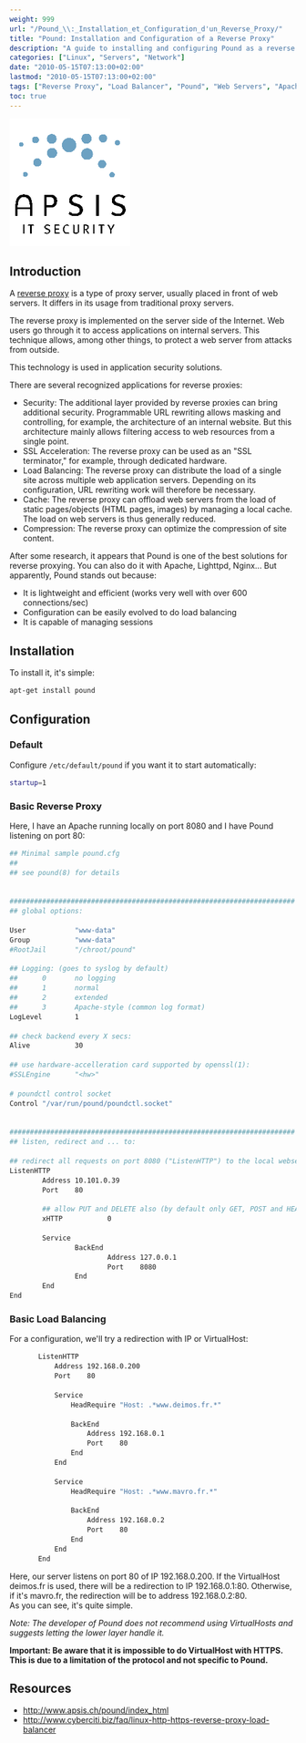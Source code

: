 ```yaml
---
weight: 999
url: "/Pound_\\:_Installation_et_Configuration_d'un_Reverse_Proxy/"
title: "Pound: Installation and Configuration of a Reverse Proxy"
description: "A guide to installing and configuring Pound as a reverse proxy and load balancer for web servers"
categories: ["Linux", "Servers", "Network"]
date: "2010-05-15T07:13:00+02:00"
lastmod: "2010-05-15T07:13:00+02:00"
tags: ["Reverse Proxy", "Load Balancer", "Pound", "Web Servers", "Apache"]
toc: true
---
```


![Pound Logo](/images/pound_logo.gif)

## Introduction

A [reverse proxy](https://en.wikipedia.org/wiki/Reverse_proxy) is a type of proxy server, usually placed in front of web servers. It differs in its usage from traditional proxy servers.

The reverse proxy is implemented on the server side of the Internet. Web users go through it to access applications on internal servers. This technique allows, among other things, to protect a web server from attacks from outside.

This technology is used in application security solutions.

There are several recognized applications for reverse proxies:

- Security: The additional layer provided by reverse proxies can bring additional security. Programmable URL rewriting allows masking and controlling, for example, the architecture of an internal website. But this architecture mainly allows filtering access to web resources from a single point.
- SSL Acceleration: The reverse proxy can be used as an "SSL terminator," for example, through dedicated hardware.
- Load Balancing: The reverse proxy can distribute the load of a single site across multiple web application servers. Depending on its configuration, URL rewriting work will therefore be necessary.
- Cache: The reverse proxy can offload web servers from the load of static pages/objects (HTML pages, images) by managing a local cache. The load on web servers is thus generally reduced.
- Compression: The reverse proxy can optimize the compression of site content.

After some research, it appears that Pound is one of the best solutions for reverse proxying. You can also do it with Apache, Lighttpd, Nginx... But apparently, Pound stands out because:

- It is lightweight and efficient (works very well with over 600 connections/sec)
- Configuration can be easily evolved to do load balancing
- It is capable of managing sessions

## Installation

To install it, it's simple:

```bash
apt-get install pound
```

## Configuration

### Default

Configure `/etc/default/pound` if you want it to start automatically:

```bash
startup=1
```

### Basic Reverse Proxy

Here, I have an Apache running locally on port 8080 and I have Pound listening on port 80:

```bash
## Minimal sample pound.cfg
##
## see pound(8) for details


######################################################################
## global options:

User            "www-data"
Group           "www-data"
#RootJail       "/chroot/pound"

## Logging: (goes to syslog by default)
##      0       no logging
##      1       normal
##      2       extended
##      3       Apache-style (common log format)
LogLevel        1

## check backend every X secs:
Alive           30

## use hardware-accelleration card supported by openssl(1):
#SSLEngine      "<hw>"

# poundctl control socket
Control "/var/run/pound/poundctl.socket"


######################################################################
## listen, redirect and ... to:

## redirect all requests on port 8080 ("ListenHTTP") to the local webserver (see "Service" below):
ListenHTTP
        Address 10.101.0.39
        Port    80

        ## allow PUT and DELETE also (by default only GET, POST and HEAD)?:
        xHTTP           0

        Service
                BackEnd
                        Address 127.0.0.1
                        Port    8080
                End
        End
End
```

### Basic Load Balancing

For a configuration, we'll try a redirection with IP or VirtualHost:

```bash
       ListenHTTP
           Address 192.168.0.200
           Port    80

           Service
               HeadRequire "Host: .*www.deimos.fr.*"

               BackEnd
                   Address 192.168.0.1
                   Port    80
               End
           End

           Service
               HeadRequire "Host: .*www.mavro.fr.*"

               BackEnd
                   Address 192.168.0.2
                   Port    80
               End
           End
       End
```

Here, our server listens on port 80 of IP 192.168.0.200. If the VirtualHost deimos.fr is used, there will be a redirection to IP 192.168.0.1:80. Otherwise, if it's mavro.fr, the redirection will be to address 192.168.0.2:80.  
As you can see, it's quite simple.

*Note: The developer of Pound does not recommend using VirtualHosts and suggests letting the lower layer handle it.*

**Important: Be aware that it is impossible to do VirtualHost with HTTPS. This is due to a limitation of the protocol and not specific to Pound.**

## Resources
- http://www.apsis.ch/pound/index_html
- http://www.cyberciti.biz/faq/linux-http-https-reverse-proxy-load-balancer
